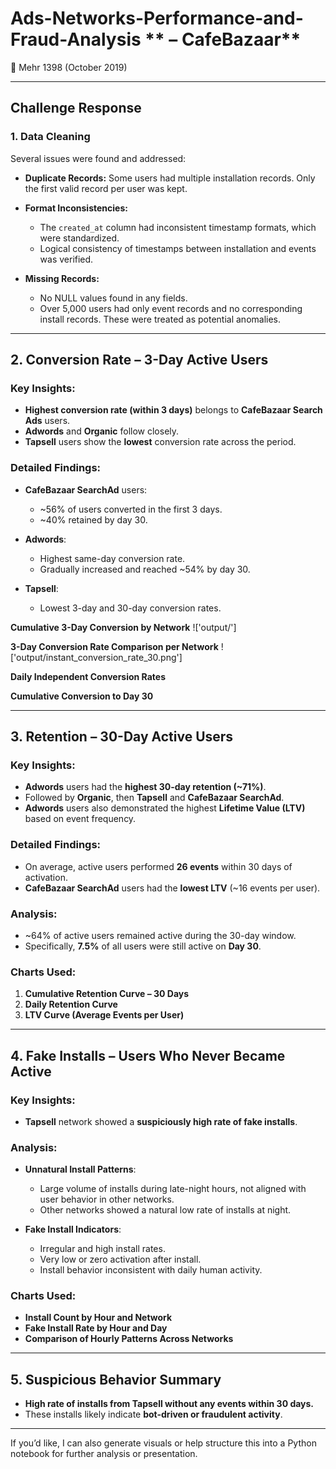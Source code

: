 # Ads-Networks-Performance-and-Fraud-Analysis ** – CafeBazaar**

📅 Mehr 1398 (October 2019)

---

## **Challenge Response**

### **1. Data Cleaning**

Several issues were found and addressed:

* **Duplicate Records:**
  Some users had multiple installation records. Only the first valid record per user was kept.

* **Format Inconsistencies:**

  * The `created_at` column had inconsistent timestamp formats, which were standardized.
  * Logical consistency of timestamps between installation and events was verified.

* **Missing Records:**

  * No NULL values found in any fields.
  * Over 5,000 users had only event records and no corresponding install records. These were treated as potential anomalies.

---

## **2. Conversion Rate – 3-Day Active Users**

### **Key Insights:**

* **Highest conversion rate (within 3 days)** belongs to **CafeBazaar Search Ads** users.
* **Adwords** and **Organic** follow closely.
* **Tapsell** users show the **lowest** conversion rate across the period.

### **Detailed Findings:**

* **CafeBazaar SearchAd** users:

  * \~56% of users converted in the first 3 days.
  * \~40% retained by day 30.

* **Adwords**:

  * Highest same-day conversion rate.
  * Gradually increased and reached \~54% by day 30.

* **Tapsell**:

  * Lowest 3-day and 30-day conversion rates.

**Cumulative 3-Day Conversion by Network**
!['output/']

**3-Day Conversion Rate Comparison per Network**
!['output/instant_conversion_rate_30.png']

**Daily Independent Conversion Rates**

**Cumulative Conversion to Day 30**

---

## **3. Retention – 30-Day Active Users**

### **Key Insights:**

* **Adwords** users had the **highest 30-day retention (\~71%)**.
* Followed by **Organic**, then **Tapsell** and **CafeBazaar SearchAd**.
* **Adwords** users also demonstrated the highest **Lifetime Value (LTV)** based on event frequency.

### **Detailed Findings:**

* On average, active users performed **26 events** within 30 days of activation.
* **CafeBazaar SearchAd** users had the **lowest LTV** (\~16 events per user).

### **Analysis:**

* \~64% of active users remained active during the 30-day window.
* Specifically, **7.5%** of all users were still active on **Day 30**.

### **Charts Used:**

1. **Cumulative Retention Curve – 30 Days**
2. **Daily Retention Curve**
3. **LTV Curve (Average Events per User)**

---

## **4. Fake Installs – Users Who Never Became Active**

### **Key Insights:**

* **Tapsell** network showed a **suspiciously high rate of fake installs**.

### **Analysis:**

* **Unnatural Install Patterns**:

  * Large volume of installs during late-night hours, not aligned with user behavior in other networks.
  * Other networks showed a natural low rate of installs at night.

* **Fake Install Indicators**:

  * Irregular and high install rates.
  * Very low or zero activation after install.
  * Install behavior inconsistent with daily human activity.

### **Charts Used:**

* **Install Count by Hour and Network**
* **Fake Install Rate by Hour and Day**
* **Comparison of Hourly Patterns Across Networks**

---

## **5. Suspicious Behavior Summary**

* **High rate of installs from Tapsell without any events within 30 days.**
* These installs likely indicate **bot-driven or fraudulent activity**.

---

If you’d like, I can also generate visuals or help structure this into a Python notebook for further analysis or presentation.
